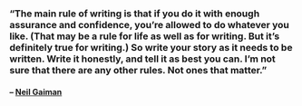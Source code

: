 ### “The main rule of writing is that if you do it with enough assurance and confidence, you’re allowed to do whatever you like. (That may be a rule for life as well as for writing. But it’s definitely true for writing.) So write your story as it needs to be written. Write it honestly, and tell it as best you can. I’m not sure that there are any other rules. Not ones that matter.”

#### – [Neil Gaiman](https://londonwriterssalon.us4.list-manage.com/track/click?u=8b047263967451488070a8ad0&id=e0374d4fef&e=bc5cbc9b90)